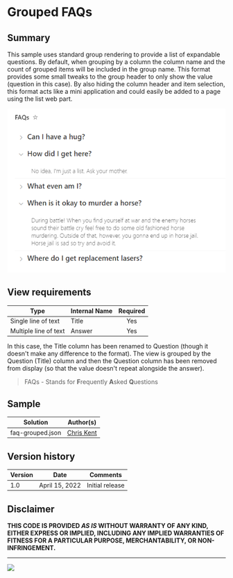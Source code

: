 # Grouped FAQs

## Summary
This sample uses standard group rendering to provide a list of expandable questions. By default, when grouping by a column the column name and the count of grouped items will be included in the group name. This format provides some small tweaks to the group header to only show the value (question in this case). By also hiding the column header and item selection, this format acts like a mini application and could easily be added to a page using the list web part.

![screenshot of the sample](./assets/screenshot.png)


## View requirements

|Type|Internal Name|Required|
|---|---|:---:|
|Single line of text|Title|Yes|
|Multiple line of text|Answer|Yes|

In this case, the Title column has been renamed to Question (though it doesn't make any difference to the format). The view is grouped by the Question (Title) column and then the Question column has been removed from display (so that the value doesn't repeat alongside the answer).

> FAQs - Stands for **F**requently **A**sked **Q**uestions

## Sample

Solution|Author(s)
--------|---------
faq-grouped.json | [Chris Kent](https://twitter.com/theChrisKent)

## Version history

Version|Date|Comments
-------|----|--------
1.0|April 15, 2022|Initial release

## Disclaimer
**THIS CODE IS PROVIDED *AS IS* WITHOUT WARRANTY OF ANY KIND, EITHER EXPRESS OR IMPLIED, INCLUDING ANY IMPLIED WARRANTIES OF FITNESS FOR A PARTICULAR PURPOSE, MERCHANTABILITY, OR NON-INFRINGEMENT.**

---

<img src="https://pnptelemetry.azurewebsites.net/sp-dev-list-formatting/view-samples/faq-grouped" />
